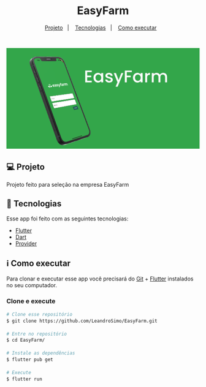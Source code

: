 <h1 align="center">
    EasyFarm
</h1>

<p align="center">
  <a href="#-projeto">Projeto</a>&nbsp;&nbsp;&nbsp;|&nbsp;&nbsp;&nbsp;
  <a href="#rocket-tecnologias">Tecnologias</a>&nbsp;&nbsp;&nbsp;|&nbsp;&nbsp;&nbsp;
  <a href="#information_source-como-executar">Como executar</a>&nbsp;&nbsp;&nbsp;
  
</p>

<br>

<p align="center">
  <img alt="App screen" src=".github/screen.png" width="800px">
</p>

## 💻 Projeto

Projeto feito para seleção na empresa EasyFarm


## :rocket: Tecnologias

Esse app foi feito com as seguintes tecnologias:
- [Flutter][flutter]
- [Dart][dart]
- [Provider][provider]

## :information_source: Como executar

Para clonar e executar esse app você precisará do [Git](https://git-scm.com) + [Flutter][flutter] instalados no seu computador.

### Clone e execute 

```bash
# Clone esse repositório
$ git clone https://github.com/LeandroSimo/EasyFarm.git

# Entre no repositório
$ cd EasyFarm/

# Instale as dependências
$ flutter pub get

# Execute
$ flutter run

```

[flutter]: https://flutter.dev/
[dart]: https://dart.dev/
[provider]: https://pub.dev/packages/provider
